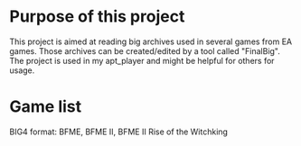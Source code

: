 # Purpose of this project
This project is aimed at reading big archives used in several games from EA games. Those archives can be created/edited by a tool 
called "FinalBig". The project is used in my apt_player and might be helpful for others for usage.

# Game list
BIG4 format:
BFME, BFME II, BFME II Rise of the Witchking
